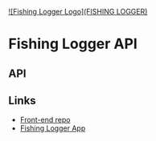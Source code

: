 [![Fishing Logger Logo](FISHING LOGGER)]()

# Fishing Logger API

## API

## Links

-   [Front-end repo]()
-   [Fishing Logger App]()
